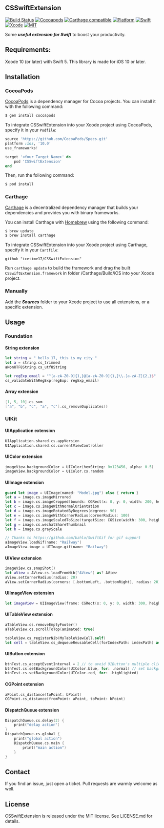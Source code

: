 ## CSSwiftExtension

[![Build Status](https://travis-ci.org/icetime17/CSSwiftExtension.svg?branch=master)](https://travis-ci.org/icetime17/CSSwiftExtension)
[![Cocoapods](https://img.shields.io/cocoapods/v/CSSwiftExtension.svg)](https://cocoapods.org/pods/CSSwiftExtension)
[![Carthage compatible](https://img.shields.io/badge/Carthage-Compatible-brightgreen.svg?style=flat)](https://github.com/Carthage/Carthage)
[![Platform](https://img.shields.io/badge/Platform-iOS-lightgrey.svg)](https://github.com/icetime17/CSSwiftExtension)
[![Swift](https://img.shields.io/badge/Swift-5.0-orange.svg)](https://swift.org)
[![Xcode](https://img.shields.io/badge/Xcode-10.0-blue.svg)](https://developer.apple.com/xcode)
[![MIT](https://img.shields.io/badge/License-MIT-red.svg)](https://opensource.org/licenses/MIT)

Some ***useful extension for Swift*** to boost your productivity.

## Requirements:

Xcode 10 (or later) with Swift 5. This library is made for iOS 10 or later.


## Installation

### CocoaPods

[CocoaPods](http://cocoapods.org) is a dependency manager for Cocoa projects. You can install it with the following command:

```bash
$ gem install cocoapods
```

To integrate CSSwiftExtension into your Xcode project using CocoaPods, specify it in your `Podfile`:

```ruby
source 'https://github.com/CocoaPods/Specs.git'
platform :ios, '10.0'
use_frameworks!

target '<Your Target Name>' do
    pod 'CSSwiftExtension'
end
```

Then, run the following command:

```bash
$ pod install
```

### Carthage

[Carthage](https://github.com/Carthage/Carthage) is a decentralized dependency manager that builds your dependencies and provides you with binary frameworks.

You can install Carthage with [Homebrew](http://brew.sh/) using the following command:

```bash
$ brew update
$ brew install carthage
```

To integrate CSSwiftExtension into your Xcode project using Carthage, specify it in your `Cartfile`:

```
github "icetime17/CSSwiftExtension"
```

Run `carthage update` to build the framework and drag the built `CSSwiftExtension.framework` in folder /Carthage/Build/iOS into your Xcode project.

### Manually

Add the ***Sources*** folder to your Xcode project to use all extensions, or a specific extension.


## Usage

### Foundation

#### String extension
```Swift
let string = " hello 17, this is my city "
let a = string.cs_trimmed
aNonUTF8String.cs_utf8String

let regExp_email = "^[a-zA-Z0-9]{1,}@[a-zA-Z0-9]{1,}\\.[a-zA-Z]{2,}$"
cs_validateWithRegExp(regExp: regExp_email)
```

#### Array extension
```Swift
[1, 5, 10].cs_sum
["a", "b", "c", "a", "c"].cs_removeDuplicates()
```


### UIKit

#### UIApplication extension
```Swift
UIApplication.shared.cs.appVersion
UIApplication.shared.cs.currentViewController
```

#### UIColor extension
```Swift
imageView.backgroundColor = UIColor(hexString: 0x123456, alpha: 0.5)
imageView.backgroundColor = UIColor.cs.random
```

#### UIImage extension
```Swift
guard let image = UIImage(named: "Model.jpg") else { return }
let a = image.cs.imageMirrored
let b = image.cs.imageCropped(bounds: CGRect(x: 0, y: 0, width: 200, height: 200))
let c = image.cs.imageWithNormalOrientation
let d = image.cs.imageRotatedByDegrees(degrees: 90)
let e = image.cs.imageWithCornerRadius(cornerRadius: 100)
let f = image.cs.imageScaledToSize(targetSize: CGSize(width: 300, height: 300), withOriginalRatio: true)
let g = image.cs.wechatShareThumbnail
let h = image.cs.grayScale

// Thanks to https://github.com/bahlo/SwiftGif for gif support
aImageView.loadGif(name: "Railway")
aImageView.image = UIImage.gif(name: "Railway")
```

#### UIView extension
```Swift
imageView.cs.snapShot()
let aView = AView.cs.loadFromNib("AView") as? AView
aView.setCornerRadius(radius: 20)
aView.setCornerRadius(corners: [.bottomLeft, .bottomRight], radius: 20)
```

#### UIImageView extension
```Swift
let imageView = UIImageView(frame: CGRect(x: 0, y: 0, width: 300, height: 500), blurEffectStyle: .light)
```

#### UITableView extension
```Swift
aTableView.cs.removeEmptyFooter()
aTableView.cs.scrollToTop(animated: true)

tableView.cs_registerNib(MyTableViewCell.self)
let cell = tableView.cs_dequeueReusableCell(forIndexPath: indexPath) as MyTableViewCell
```

#### UIButton extension
```Swift
btnTest.cs_acceptEventInterval = 2 // to avoid UIButton's multiple click operation
btnTest.cs.setBackgroundColor(UIColor.blue, for: .normal) // set backgroundColor
btnTest.cs.setBackgroundColor(UIColor.red, for: .highlighted)
```

#### CGPoint extension
```Swift
aPoint.cs_distance(toPoint: bPoint)
CGPoint.cs_distance(fromPoint: aPoint, toPoint: bPoint)
```

#### DispatchQueue extension
```Swift
DispatchQueue.cs.delay(2) {
    print("delay action")
}
DispatchQueue.cs.global {
    print("global action")
    DispatchQueue.cs.main {
        print("main action")
    }
}
```


## Contact

If you find an issue, just open a ticket. Pull requests are warmly welcome as well.


## License

CSSwiftExtension is released under the MIT license. See LICENSE.md for details.
